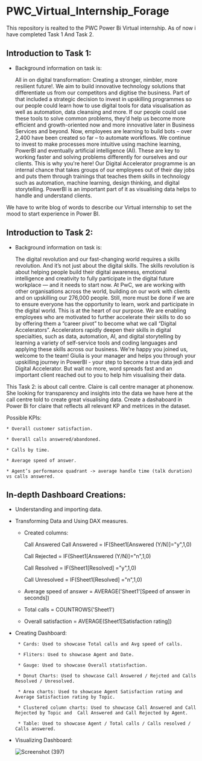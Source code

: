 # PWC_Virtual_Internship_Forage

This repository is realted to the PWC Power Bi Virtual internship. As of now i have completed Task 1 And Task 2.

## Introduction to Task 1:

* Background information on task is:
  
    All in on digital transformation: Creating a stronger, nimbler, more resilient future!. We aim to build innovative technology solutions that differentiate us from our competitors and digitise the business. Part of that included a strategic decision to invest in upskilling programmes so our people could learn how to use digital tools for data visualisation as well as automation, data cleansing and more. If our people could use these tools to solve common problems, they’d help us become more efficient and growth-oriented now and more innovative later in Business Services and beyond. Now, employees are learning to build bots – over 2,400 have been created so far – to automate workflows. We continue to invest to make processes more intuitive using machine learning, PowerBI and eventually artificial intelligence (AI). These are key to working faster and solving problems differently for ourselves and our clients.
This is why you're here! Our Digital Accelerator programme is an internal chance that takes groups of our employees out of their day jobs and puts them through  trainings that teaches them skills in technology such as automation, machine learning, design thinking, and digital storytelling. PowerBI is an important part of it as visualising data helps to handle and understand clients.

We have to write blog of words to describe our Virtual internship to set the mood to start experience in Power BI.

## Introduction to Task 2:

* Background information on task is:

     The digital revolution and our fast-changing world requires a skills revolution. And it’s not just about the digital skills. The skills revolution is about helping people build their digital awareness, emotional intelligence and creativity to fully participate in the digital future workplace — and it needs to start now. At PwC, we are working with other organisations across the world, building on our work with clients and on upskilling our 276,000 people. Still, more must be done if we are to ensure everyone has the opportunity to learn, work and participate in the digital world. This is at the heart of our purpose. We are enabling employees who are motivated to further accelerate their skills to do so by offering them a “career pivot” to become what we call “Digital Accelerators”. Accelerators rapidly deepen their skills in digital specialties, such as data, automation, AI, and digital storytelling by learning a variety of self-service tools and coding languages and applying these skills across our business. We're happy you joined us, welcome to the team! Giulia is your manager and helps you through your upskilling journey in PowerBI - your step to become a true data jedi and Digital Accelerator. But wait no more, word spreads fast and an important client reached out to you to help him visualising their data. 
   
This Task 2: is about call centre. Claire is call centre manager at phonenow. She looking for transparency and insights into the data we have here at the call centre told to create great visualising data. Create a dashaboard in Power Bi for claire that reflects all relevant KP and metrices in the dataset.

Possible KPIs:

    * Overall customer satisfaction.
    
    * Overall calls answered/abandoned.
    
    * Calls by time.
    
    * Average speed of answer.
    
    * Agent’s performance quadrant -> average handle time (talk duration) vs calls answered.


## In-depth Dashboard Creations:

* Understanding  and importing data.
  
* Transforming Data and Using DAX measures.

    *    Created columns:
      
         Call Answered Call Answered = IF(Sheet1[Answered (Y/N)]="y",1,0)

         Call Rejected = IF(Sheet1[Answered (Y/N)]="n",1,0)

         Call Resolved = IF(Sheet1[Resolved] ="y",1,0)

         Call Unresolved = IF(Sheet1[Resolved] ="n",1,0)

    *    Average speed of answer = AVERAGE('Sheet1'[Speed of answer in seconds])
 
    *    Total calls = COUNTROWS('Sheet1')
 
    *    Overall satisfaction = AVERAGE(Sheet1[Satisfaction rating])
 
* Creating Dashboard:

       * Cards: Used to showcase Total calls and Avg speed of calls.

       * Fliters: Used to showcase Agent and Date.

       * Gauge: Used to showcase Overall statisfaction.

       * Donut Charts: Used to showcase Call Answered / Rejcted and Calls Resolved / Unresolved.

       * Area charts: Used to showcase Agent Satisfaction rating and Average Satisfaction rating by Topic.

       * Clustered column charts: Used to showcase Call Answered and Call Rejected by Topic and  Call Answered and Call Rejected by Agent.

       * Table: Used to showcase Agent / Total calls / Calls resolved / Calls answered.

 * Visualizing Dashboard: 

      ![Screenshot (397)](https://github.com/rakshithaelango/PWC_Virtual_Internship_Forage/assets/116090323/416e24e7-73df-4786-a582-15041b38304f)









